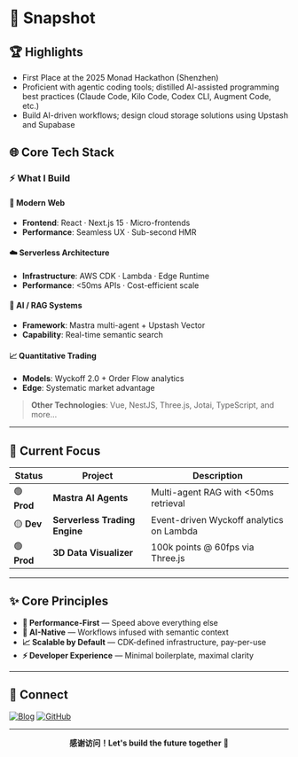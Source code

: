 # 📌 Snapshot

## 🏆 Highlights

- First Place at the 2025 Monad Hackathon (Shenzhen)
- Proficient with agentic coding tools; distilled AI-assisted programming best practices (Claude Code, Kilo Code, Codex CLI, Augment Code, etc.)
- Build AI-driven workflows; design cloud storage solutions using Upstash and Supabase

## 🌐 Core Tech Stack

### ⚡ What I Build

#### 🚀 Modern Web
- **Frontend**: React · Next.js 15 · Micro-frontends
- **Performance**: Seamless UX · Sub-second HMR

#### ☁️ Serverless Architecture
- **Infrastructure**: AWS CDK · Lambda · Edge Runtime
- **Performance**: <50ms APIs · Cost-efficient scale

#### 🤖 AI / RAG Systems
- **Framework**: Mastra multi-agent + Upstash Vector
- **Capability**: Real-time semantic search

#### 📈 Quantitative Trading
- **Models**: Wyckoff 2.0 + Order Flow analytics
- **Edge**: Systematic market advantage

> **Other Technologies**: Vue, NestJS, Three.js, Jotai, TypeScript, and more...

---

## 🚧 Current Focus

| Status | Project | Description |
|--------|---------|-------------|
| 🟢 **Prod** | **Mastra AI Agents** | Multi-agent RAG with <50ms retrieval |
| 🟡 **Dev** | **Serverless Trading Engine** | Event-driven Wyckoff analytics on Lambda |
| 🟢 **Prod** | **3D Data Visualizer** | 100k points @ 60fps via Three.js |

---

## ✨ Core Principles

- **🚀 Performance-First** — Speed above everything else
- **🤖 AI-Native** — Workflows infused with semantic context  
- **📈 Scalable by Default** — CDK-defined infrastructure, pay-per-use
- **⚡ Developer Experience** — Minimal boilerplate, maximal clarity

---

## 🔗 Connect

[![Blog](https://img.shields.io/badge/Blog-maomaocong.com-blue?style=for-the-badge&logo=rss)](https://blog.maomaocong.com/)
[![GitHub](https://img.shields.io/badge/GitHub-lfhwnqe-black?style=for-the-badge&logo=github)](https://github.com/lfhwnqe)

---

<div align="center">

**感谢访问！Let's build the future together** 🚀

</div>
